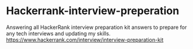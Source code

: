 # Hackerrank-interview-preperation
Answering all HackerRank interview preparation kit answers to prepare for any tech interviews and updating my skills. https://www.hackerrank.com/interview/interview-preparation-kit
